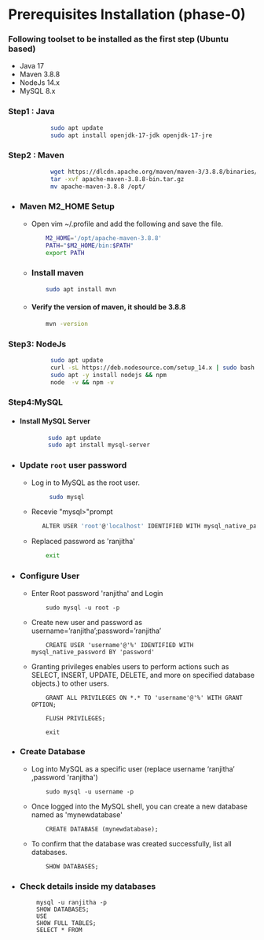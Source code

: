 
#  Prerequisites Installation (phase-0)
 ### Following toolset to be installed as the first step (Ubuntu based)
* Java 17 
* Maven 3.8.8
* NodeJs 14.x
* MySQL 8.x

 ### Step1 : Java

```bash
            sudo apt update
            sudo apt install openjdk-17-jdk openjdk-17-jre
```
 ### Step2 : Maven 
 
``` bash 
            wget https://dlcdn.apache.org/maven/maven-3/3.8.8/binaries/apache-maven-3.8.8-bin.tar.gz
            tar -xvf apache-maven-3.8.8-bin.tar.gz
            mv apache-maven-3.8.8 /opt/ 
```
* ###  Maven M2_HOME Setup
   
    * Open vim ~/.profile and add the following and save the file.

        ```bash
            M2_HOME='/opt/apache-maven-3.8.8'
            PATH="$M2_HOME/bin:$PATH"
            export PATH
        ```
    * ### Install maven

        ```bash
            sudo apt install mvn
        ```

    - #### Verify the version of maven, it should be 3.8.8
        ```bash
            mvn -version 
        ```    
### Step3: NodeJs

```bash
            sudo apt update
            curl -sL https://deb.nodesource.com/setup_14.x | sudo bash -
            sudo apt -y install nodejs && npm
            node  -v && npm -v
```
### Step4:MySQL

* #### Install MySQL Server

    ```bash
            sudo apt update
            sudo apt install mysql-server
    ``` 
- ### Update `root` user password
   
    *  Log in to MySQL as the root user.
        ```bash
             sudo mysql     
        ``` 
    *  Recevie "mysql>"prompt
         ```bash
            ALTER USER 'root'@'localhost' IDENTIFIED WITH mysql_native_password BY 'password';
        ```
    -   Replaced password as 'ranjitha'
        ``` bash 
            exit
        ```
- ### Configure User
    - Enter Root password 'ranjitha' and Login 
        ```
            sudo mysql -u root -p
        ```
    - Create new user and password as username=’ranjitha’;password=’ranjitha’
        ```
            CREATE USER 'username'@'%' IDENTIFIED WITH mysql_native_password BY 'password'
        ```
    - Granting privileges enables users to perform actions such as SELECT, INSERT, UPDATE, DELETE, and more on specified database objects.) to other users.
        ```
            GRANT ALL PRIVILEGES ON *.* TO 'username'@'%' WITH GRANT OPTION; 
        ```
        ``` 
            FLUSH PRIVILEGES;
        ```
        ```
            exit
        ```
- ### Create Database

    - Log into MySQL as a specific user (replace username ‘ranjitha’ ,password 'ranjitha')
        ```
            sudo mysql -u username -p
        ```
    - Once logged into the MySQL shell, you can create a new database named as 'mynewdatabase'
        ```
            CREATE DATABASE (mynewdatabase);
        ```
    - To confirm that the database was created successfully, list all databases.
        ```
            SHOW DATABASES;
        ```
       
 - ### Check details inside my databases

```
        mysql -u ranjitha -p
        SHOW DATABASES;
        USE
        SHOW FULL TABLES;
        SELECT * FROM
```
            



